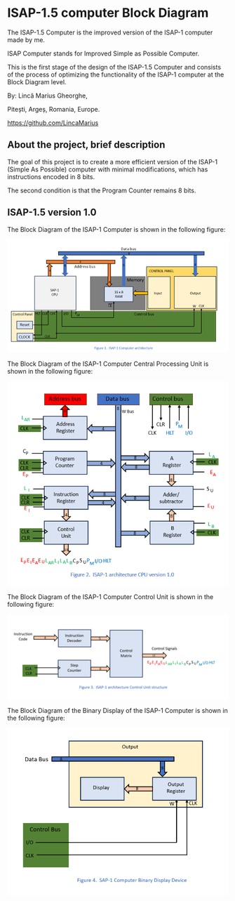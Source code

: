 # ISAP-1.5 computer Block Diagram
The ISAP-1.5 Computer is the improved version of the ISAP-1 computer made by me.

ISAP Computer stands for Improved Simple as Possible Computer.

This is the first stage of the design of the ISAP-1.5 Computer and consists of the process of optimizing the functionality of the ISAP-1 computer at the Block Diagram level.

By: Lincă Marius Gheorghe,

Pitești, Argeș, Romania, Europe.

https://github.com/LincaMarius

## About the project, brief description
The goal of this project is to create a more efficient version of the ISAP-1 (Simple As Possible) computer with minimal modifications, which has instructions encoded in 8 bits.

The second condition is that the Program Counter remains 8 bits.

## ISAP-1.5 version 1.0
The Block Diagram of the ISAP-1 Computer is shown in the following figure:

![ Figure 1 ](/Pictures/Figure1.png)

The Block Diagram of the ISAP-1 Computer Central Processing Unit is shown in the following figure:

![ Figure 2 ](/Pictures/Figure2.png)

The Block Diagram of the ISAP-1 Computer Control Unit is shown in the following figure:

![ Figure 3 ](/Pictures/Figure3.png)

The Block Diagram of the Binary Display of the ISAP-1 Computer is shown in the following figure:

![ Figure 4 ](/Pictures/Figure4.png)